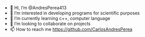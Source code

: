 - 👋 Hi, I’m @AndresPerea413
- 👀 I’m interested in developing programs for scientific purposes
- 🌱 I’m currently learning c++, computer language
- 💞️ I’m looking to collaborate on projects
- 📫 How to reach me https://github.com/CarlosAndresPerea

<!---
AndresPerea413/AndresPerea413 is a ✨ special ✨ repository because its `README.md` (this file) appears on your GitHub profile.
You can click the Preview link to take a look at your changes.
--->
